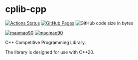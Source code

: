 # cplib-cpp

[![Actions Status](https://github.com/maomao9-0/cplib-cpp/workflows/verify/badge.svg)](https://github.com/maomao9-0/cplib-cpp/actions) [![GitHub Pages](https://img.shields.io/static/v1?label=GitHub+Pages&message=+&color=brightgreen&logo=github)](https://maomao9-0.github.io/cplib-cpp/) ![GitHub code size in bytes](https://img.shields.io/github/languages/code-size/maomao9-0/cplib-cpp?style=flat-square)

[![maomao90](https://img.shields.io/endpoint?url=https%3A%2F%2Fatcoder-badges.now.sh%2Fapi%2Fatcoder%2Fjson%2Fmaomao90)](https://atcoder.jp/users/maomao90)
[![maomao90](https://img.shields.io/endpoint?url=https%3A%2F%2Fatcoder-badges.now.sh%2Fapi%2Fcodeforces%2Fjson%2Fmaomao90)](https://codeforces.com/profile/maomao90)

C++ Competitive Programming Library.

The library is designed for use with C++20.

